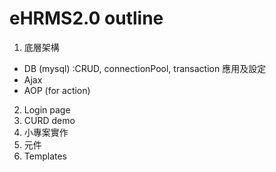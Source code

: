 # eHRMS2.0 outline

1. 底層架構
  * DB (mysql) :CRUD, connectionPool, transaction 應用及設定
  * Ajax
  * AOP (for action)
2. Login page
3. CURD demo
4. 小專案實作
5. 元件
6. Templates

